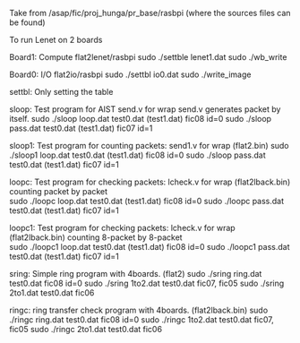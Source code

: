 Take from /asap/fic/proj_hunga/pr_base/rasbpi (where the sources files can be found)

To run Lenet on 2 boards

Board1: Compute
flat2lenet/rasbpi
sudo ./settble lenet1.dat
sudo ./wb_write

Board0: I/O 
flat2io/rasbpi
sudo ./settbl io0.dat
sudo ./write_image


settbl: Only setting the table

sloop: Test program for AIST send.v for wrap
send.v generates packet by itself.
sudo ./sloop loop.dat test0.dat (test1.dat) fic08 id=0
sudo ./sloop pass.dat test0.dat (test1.dat) fic07 id=1

sloop1: Test program for counting packets: send1.v for wrap (flat2.bin)
sudo ./sloop1 loop.dat test0.dat (test1.dat) fic08 id=0
sudo ./sloop pass.dat test0.dat (test1.dat) fic07 id=1

loopc: Test program for checking packets: lcheck.v for wrap (flat2lback.bin)
counting packet by packet  
sudo ./loopc loop.dat test0.dat (test1.dat) fic08 id=0
sudo ./loopc pass.dat test0.dat (test1.dat) fic07 id=1

loopc1: Test program for checking packets: lcheck.v for wrap (flat2lback.bin)
counting 8-packet by 8-packet  
sudo ./loopc1 loop.dat test0.dat (test1.dat) fic08 id=0
sudo ./loopc1 pass.dat test0.dat (test1.dat) fic07 id=1

sring: Simple ring program with 4boards. (flat2)
sudo ./sring ring.dat test0.dat   fic08 id=0
sudo ./sring 1to2.dat test0.dat   fic07, fic05
sudo ./sring 2to1.dat test0.dat   fic06

ringc: ring transfer check program with 4boards. (flat2lback.bin)
sudo ./ringc ring.dat test0.dat   fic08 id=0
sudo ./ringc 1to2.dat test0.dat   fic07, fic05
sudo ./ringc 2to1.dat test0.dat   fic06
